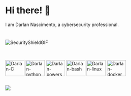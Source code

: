 # Hi there! 🫡
I am Darlan Nascimento, a cybersecurity professional. 
#
![SecurityShieldGIF](https://github.com/zangwclio/zangwclio/assets/104589085/2455a81f-43b9-4fd7-9022-d0cc53bc6820)

##

<div style= "display: inline_block"><br>
<img align="center" alt="Darlan-C" height="50" width="60" src="https://cdn.jsdelivr.net/gh/devicons/devicon@latest/icons/c/c-original.svg" />
<img align="center" alt="Darlan-python" height="50" width="60" src="https://cdn.jsdelivr.net/gh/devicons/devicon@latest/icons/python/python-original.svg" />
<img align="center" alt="Darlan-powershell" height="50" width="60" src="https://cdn.jsdelivr.net/gh/devicons/devicon@latest/icons/powershell/powershell-original.svg" />
<img align="center" alt="Darlan-bash" height="50" width="60" src="https://cdn.jsdelivr.net/gh/devicons/devicon@latest/icons/bash/bash-original.svg" />
<img align="center" alt="Darlan-linux" height="50" width="60" src="https://cdn.jsdelivr.net/gh/devicons/devicon@latest/icons/linux/linux-original.svg" />
<img align="center" alt="Darlan-docker" height="50" width="60" src="https://cdn.jsdelivr.net/gh/devicons/devicon@latest/icons/docker/docker-original.svg" />   
</div>          

##

<div>
  <a href=https://www.linkedin.com/in/darlan-nascimento-356a40232/><img src=https://img.shields.io/badge/LinkedIn-0077B5?style=for-the-badge&logo=linkedin&logoColor=white>
    </a>
</div>

